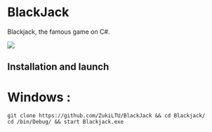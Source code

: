 # BlackJack

Blackjack, the famous game on C#.

![](https://cdn.discordapp.com/attachments/465981835785142282/1006467271025246288/Screenshot_3.png)

## Installation and launch

# Windows :
``` 
git clone https://github.com/ZukiLTU/BlackJack && cd Blackjack/
cd /bin/Debug/ && start Blackjack.exe
```

